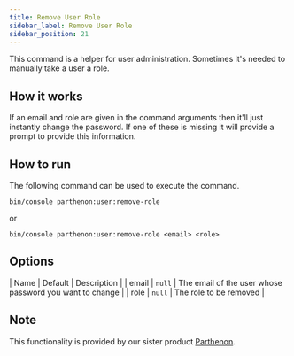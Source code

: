 ```yaml
---
title: Remove User Role
sidebar_label: Remove User Role
sidebar_position: 21
---
```

This command is a helper for user administration. Sometimes it's needed to manually take a user a role. 


## How it works

If an email and role are given in the command arguments then it'll just instantly change the password. If one of these is missing it will provide a prompt to provide this information.

## How to run

The following command can be used to execute the command.

`bin/console parthenon:user:remove-role`

or 

`bin/console parthenon:user:remove-role <email> <role>`

## Options

| Name | Default | Description |
| email | `null` | The email of the user whose password you want to change |
| role | `null` | The role to be removed |

## Note

This functionality is provided by our sister product [Parthenon](https://getparthenon.com/?utm_source=billabear_docs).